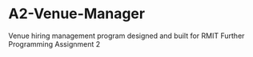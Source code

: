 # A2-Venue-Manager
Venue hiring management program designed and built for RMIT Further Programming Assignment 2
